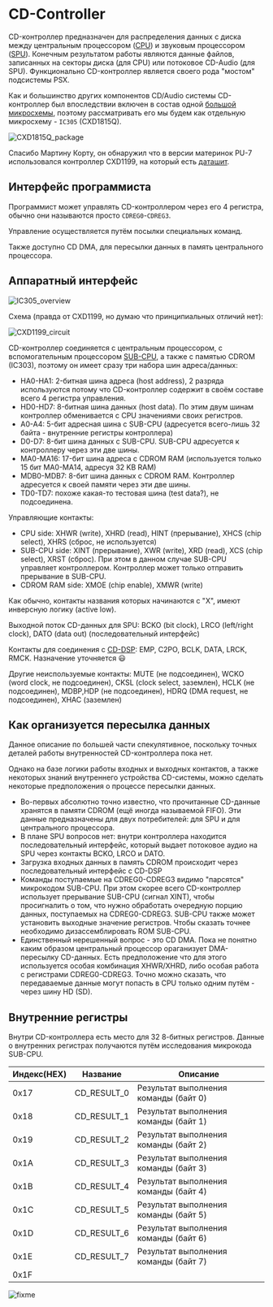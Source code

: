 # CD-Controller

CD-контроллер предназначен для распределения данных с диска между центральным процессором ([CPU](cpu.md)) и звуковым процессором ([SPU](spu.md)). Конечным результатом работы являются данные файлов, записанных на секторы диска (для CPU) или потоковое CD-Audio (для SPU). Функционально CD-контроллер является своего рода "мостом" подсистемы PSX.

Как и большинство других компонентов CD/Audio системы CD-контроллер был впоследствии включен в состав одной [большой микросхемы](subic.md), поэтому рассматривать его мы будем как отдельную микросхему - `IC305` (CXD1815Q).

![CXD1815Q_package](/wiki/imgstore/CXD1815Q_package.jpg)

Спасибо Мартину Корту, он обнаружил что в версии материнок PU-7 использовался контроллер CXD1199, на который есть [даташит](/docs/CXD1199.pdf).

## Интерфейс программиста

Программист может управлять CD-контроллером через его 4 регистра, обычно они называются просто `CDREG0`-`CDREG3`.

Управление осуществляется путём посылки специальных команд.

Также доступно CD DMA, для пересылки данных в память центрального процессора.

## Аппаратный интерфейс

![IC305_overview](/wiki/imgstore/IC305_overview.jpg)

Схема (правда от CXD1199, но думаю что принципиальных отличий нет):

![CXD1199_circuit](/wiki/imgstore/CXD1199_circuit.jpg)

CD-контроллер соединяется с центральным процессором, с вспомогательным процессором [SUB-CPU](subcpu.md), а также с памятью CDROM (IC303), поэтому он имеет сразу три набора шин адреса/данных:

- HA0-HA1: 2-битная шина адреса (host address), 2 разряда используются потому что CD-контроллер содержит в своём составе всего 4 регистра управления.
- HD0-HD7: 8-битная шина данных (host data). По этим двум шинам контроллер обменивается с CPU значениями своих регистров.
- A0-A4: 5-бит адресная шина с SUB-CPU (адресуется всего-лишь 32 байта - внутренние регистры контроллера)
- D0-D7: 8-бит шина данных с SUB-CPU. SUB-CPU адресуется к контроллеру через эти две шины.
- MA0-MA16: 17-бит шина адреса с CDROM RAM (используется только 15 бит MA0-MA14, адресуя 32 KB RAM)
- MDB0-MDB7: 8-бит шина данных с CDROM RAM. Контроллер адресуется к своей памяти через эти две шины.
- TD0-TD7: похоже какая-то тестовая шина (test data?), не подсоединена.

Управляющие контакты:

- CPU side: XHWR (write), XHRD (read), HINT (прерывание), XHCS (chip select), XHRS (сброс, не используется)
- SUB-CPU side: XINT (прерывание), XWR (write), XRD (read), XCS (chip select), XRST (сброс). При этом в данном случае SUB-CPU управляет контроллером. Контроллер может только отправить прерывание в SUB-CPU.
- CDROM RAM side: XMOE (chip enable), XMWR (write)

Как обычно, контакты названия которых начинаются с "X", имеют инверсную логику (active low).

Выходной поток CD-данных для SPU: BCKO (bit clock), LRCO (left/right clock), DATO (data out) (последовательный интерфейс)

Контакты для соединения с [CD-DSP](cddsp.md): EMP, C2PO, BCLK, DATA, LRCK, RMCK. Назначение уточняется :smiley:

Другие неиспользуемые контакты: MUTE (не подсоединен), WCKO (word clock, не подсоединен), CKSL (clock select, заземлен), HCLK (не подсоединен), MDBP,HDP (не подсоединен), HDRQ (DMA request, не подсоединен), XHAC (заземлен)

## Как организуется пересылка данных

Данное описание по большей части спекулятивное, поскольку точных деталей работы внутренностей CD-контроллера пока нет.

Однако на базе логики работы входных и выходных контактов, а также некоторых знаний внутреннего устройства CD-системы, можно сделать некоторые предположения о процессе пересылки данных.

- Во-первых абсолютно точно известно, что прочитанные CD-данные хранятся в памяти CDROM (ещё иногда называемой FIFO). Эти данные предназначены для двух потребителей: для SPU и для центрального процессора.
- В плане SPU вопросов нет: внутри контроллера находится последовательный интерфейс, который выдает потоковое аудио на SPU через контакты BCKO, LRCO и DATO.
- Загрузка входных данных в память CDROM происходит через последовательный интерфейс с CD-DSP
- Команды поступаемые на CDREG0-CDREG3 видимо "парсятся" микрокодом SUB-CPU. При этом скорее всего CD-контроллер использует прерывание SUB-CPU (сигнал XINT), чтобы просигналить о том, что нужно обработать очередную порцию данных, поступаемых на CDREG0-CDREG3. SUB-CPU также может установить выходные значение регистров. Чтобы сказать точнее необходимо дизассемблировать ROM SUB-CPU.
- Единственный нерешенный вопрос - это CD DMA. Пока не понятно каким образом центральный процессор ораганизует DMA-пересылку CD-данных. Есть предположение что для этого используется особая комбинация XHWR/XHRD, либо особая работа с регистрами CDREG0-CDREG3. Точно можно сказать, что передаваемые данные могут попасть в CPU только одним путём - через шину HD (SD).

## Внутренние регистры

Внутри CD-контроллера есть место для 32 8-битных регистров. Данные о внутренних регистрах получаются путём исследования микрокода SUB-CPU.

|Индекс(HEX)|Название|Описание|
|---|---|---|
|0x17|CD_RESULT_0|Результат выполнения команды (байт 0)|
|0x18|CD_RESULT_1|Результат выполнения команды (байт 1)|
|0x19|CD_RESULT_2|Результат выполнения команды (байт 2)|
|0x1A|CD_RESULT_3|Результат выполнения команды (байт 3)|
|0x1B|CD_RESULT_4|Результат выполнения команды (байт 4)|
|0x1C|CD_RESULT_5|Результат выполнения команды (байт 5)|
|0x1D|CD_RESULT_6|Результат выполнения команды (байт 6)|
|0x1E|CD_RESULT_7|Результат выполнения команды (байт 7)|
|0x1F|||

![fixme](/wiki/imgstore/fixme.gif)
